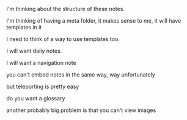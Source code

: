 I'm thinking about the structure of these notes.

I'm thinking of having a meta folder, it makes sense to me, it will have templates in it

I need to think of a way to use templates too.

I will want daily notes.

I will want a navigation note

you can't embed notes in the same way, way unfortunately

but teleporting is pretty easy

do you want a glossary

another probably big problem is that you can't view images